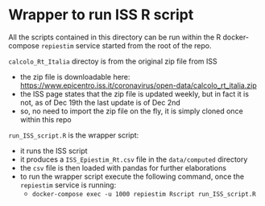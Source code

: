 # Wrapper to run ISS R script

All the scripts contained in this directory can be run within the R docker-compose `repiestim` service started from the root of the repo.

`calcolo_Rt_Italia` directoy is from the original zip file from ISS
- the zip file is downloadable here: https://www.epicentro.iss.it/coronavirus/open-data/calcolo_rt_italia.zip
- the ISS page states that the zip file is updated weekly, but in fact it is not, as of Dec 19th the last update is of Dec 2nd
- so, no need to import the zip file on the fly, it is simply cloned once within this repo

`run_ISS_script.R` is the wrapper script:
- it runs the ISS script 
- it produces a `ISS_Epiestim_Rt.csv` file in the `data/computed` directory
- the `csv` file is then loaded with pandas for further elaborations
- to run the wrapper script execute the following command, once the `repiestim` service is running:
  - `docker-compose exec -u 1000 repiestim Rscript run_ISS_script.R`
